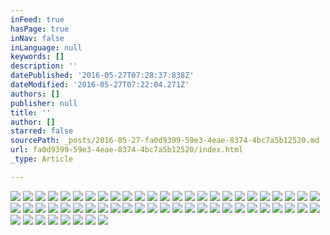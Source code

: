 ```yaml
---
inFeed: true
hasPage: true
inNav: false
inLanguage: null
keywords: []
description: ''
datePublished: '2016-05-27T07:28:37.838Z'
dateModified: '2016-05-27T07:22:04.271Z'
authors: []
publisher: null
title: ''
author: []
starred: false
sourcePath: _posts/2016-05-27-fa0d9399-59e3-4eae-8374-4bc7a5b12520.md
url: fa0d9399-59e3-4eae-8374-4bc7a5b12520/index.html
_type: Article

---
```

![](https://the-grid-user-content.s3-us-west-2.amazonaws.com/d5c1dc76-a2c5-4d5e-9e18-48bc84f29821.jpg)
![](https://the-grid-user-content.s3-us-west-2.amazonaws.com/882d3e35-29e2-4ab0-8841-71f6856b34b4.jpg)
![](https://the-grid-user-content.s3-us-west-2.amazonaws.com/ba0b9dc3-9bc8-459c-8b6e-09e3bdd40243.jpg)
![](https://the-grid-user-content.s3-us-west-2.amazonaws.com/21f24310-a505-4713-8b36-5821d75fed81.jpg)
![](https://the-grid-user-content.s3-us-west-2.amazonaws.com/4f332490-affe-431c-b0e8-eade56c1ac95.jpg)
![](https://the-grid-user-content.s3-us-west-2.amazonaws.com/f1ea49c3-2524-4f89-a4dc-131fbfeb8161.jpg)
![](https://the-grid-user-content.s3-us-west-2.amazonaws.com/8a958a39-441e-4e4b-952d-963443410139.jpg)
![](https://the-grid-user-content.s3-us-west-2.amazonaws.com/e67604a6-e9bd-482b-94cd-782dd456697e.jpg)
![](https://the-grid-user-content.s3-us-west-2.amazonaws.com/d67ceb34-6240-4360-8f35-8ef337a0a7f2.jpg)
![](https://the-grid-user-content.s3-us-west-2.amazonaws.com/399d42c1-600a-4a39-b390-e046cac121de.jpg)
![](https://the-grid-user-content.s3-us-west-2.amazonaws.com/aba00faa-56be-426e-911c-2c7e7c10ad84.jpg)
![](https://the-grid-user-content.s3-us-west-2.amazonaws.com/25e66fef-7988-46b2-82a1-a061f800c449.jpg)
![](https://the-grid-user-content.s3-us-west-2.amazonaws.com/2bfbb200-3001-4df2-908d-34b4c5065695.jpg)
![](https://the-grid-user-content.s3-us-west-2.amazonaws.com/271e7170-2651-45c2-9eef-110e4433b964.jpg)
![](https://the-grid-user-content.s3-us-west-2.amazonaws.com/1466527b-cee2-4017-85f1-af5b5941406b.jpg)
![](https://the-grid-user-content.s3-us-west-2.amazonaws.com/d94e5f90-1547-497e-b05d-8106f24a683e.jpg)
![](https://the-grid-user-content.s3-us-west-2.amazonaws.com/d67f6fdd-bf7b-4dea-ad02-5d9ff8c16ca5.jpg)
![](https://the-grid-user-content.s3-us-west-2.amazonaws.com/dfd787c7-3cbf-4c2b-b70b-7c45ed1620c7.jpg)
![](https://the-grid-user-content.s3-us-west-2.amazonaws.com/2d7833ec-944d-4b80-8a74-612726e4b3e0.jpg)
![](https://the-grid-user-content.s3-us-west-2.amazonaws.com/05c26c55-afbf-468c-ad83-889ed593ac6c.jpg)
![](https://the-grid-user-content.s3-us-west-2.amazonaws.com/10c32f40-558a-4a5d-9d0e-7ad404bc24b4.jpg)
![](https://the-grid-user-content.s3-us-west-2.amazonaws.com/b92a60f0-380d-4d95-93db-bd35baa013f5.jpg)
![](https://the-grid-user-content.s3-us-west-2.amazonaws.com/f8a48a95-ffa6-4ea6-9ad8-010b8959a7da.jpg)
![](https://the-grid-user-content.s3-us-west-2.amazonaws.com/1059dac4-64f2-4995-a6db-bd9caed23916.jpg)
![](https://the-grid-user-content.s3-us-west-2.amazonaws.com/2adeb934-dbe1-4f52-a29d-50cb9d1ee088.jpg)
![](https://the-grid-user-content.s3-us-west-2.amazonaws.com/203767d8-0ae4-4181-9fa6-1a46c04ba982.jpg)
![](https://the-grid-user-content.s3-us-west-2.amazonaws.com/88b1c35b-781a-42f4-89a4-5abce267fff6.jpg)
![](https://the-grid-user-content.s3-us-west-2.amazonaws.com/e28d2546-4abf-4f72-880e-ee5247155c31.jpg)
![](https://the-grid-user-content.s3-us-west-2.amazonaws.com/117ab298-46f8-40ca-a8bd-e980a88bb7ab.jpg)
![](https://the-grid-user-content.s3-us-west-2.amazonaws.com/f3e2aca9-e7fe-4dde-ae4e-460a247da7c9.jpg)
![](https://the-grid-user-content.s3-us-west-2.amazonaws.com/42880e77-7abd-494d-8d1d-7afc604425a8.jpg)
![](https://the-grid-user-content.s3-us-west-2.amazonaws.com/b41c2fbc-5f57-4f23-b851-fc7adce4e970.jpg)
![](https://the-grid-user-content.s3-us-west-2.amazonaws.com/c03f297e-9f3d-467c-8126-47bd48933784.jpg)
![](https://the-grid-user-content.s3-us-west-2.amazonaws.com/7e2e739c-aaaa-4748-8392-6b37bdae38c4.jpg)
![](https://the-grid-user-content.s3-us-west-2.amazonaws.com/14dd8eeb-63e4-4dae-9b27-f5b3de952251.jpg)
![](https://the-grid-user-content.s3-us-west-2.amazonaws.com/14dbe134-f491-4016-bdf5-f8a1f4716b49.jpg)
![](https://the-grid-user-content.s3-us-west-2.amazonaws.com/b230847f-577d-4c7d-9618-42befef9f75a.jpg)
![](https://the-grid-user-content.s3-us-west-2.amazonaws.com/5f351825-8bca-4e12-a24e-eba2976ba193.jpg)
![](https://the-grid-user-content.s3-us-west-2.amazonaws.com/981c6d67-836c-4f0f-a87d-e22e4b55c38b.jpg)
![](https://the-grid-user-content.s3-us-west-2.amazonaws.com/a085d35f-2b4d-4458-a0e3-7a74405e4ba5.jpg)
![](https://the-grid-user-content.s3-us-west-2.amazonaws.com/8af88d16-c923-4f92-8708-14ec84dd5930.jpg)
![](https://the-grid-user-content.s3-us-west-2.amazonaws.com/803a2068-31fe-48dd-9cdd-4d9f253600de.jpg)
![](https://the-grid-user-content.s3-us-west-2.amazonaws.com/dfcc31c3-8fde-4fa8-8512-4b817325ec0e.jpg)
![](https://the-grid-user-content.s3-us-west-2.amazonaws.com/30260a3d-f422-4ab5-b72a-e4d2fb87c692.jpg)
![](https://the-grid-user-content.s3-us-west-2.amazonaws.com/5a2a7a9b-8c39-4227-b968-c36c8be85c9b.jpg)
![](https://the-grid-user-content.s3-us-west-2.amazonaws.com/ecead22e-c535-4310-a4e7-7d79f6ead9ee.jpg)
![](https://the-grid-user-content.s3-us-west-2.amazonaws.com/8e3d2cd9-88fe-4d17-928b-e88e996127dc.jpg)
![](https://the-grid-user-content.s3-us-west-2.amazonaws.com/a7e1d1cc-4b3c-422e-ab60-886f2026dc9d.jpg)
![](https://the-grid-user-content.s3-us-west-2.amazonaws.com/9b300c62-cfb2-4643-be27-e5931170968d.jpg)
![](https://the-grid-user-content.s3-us-west-2.amazonaws.com/bc548bfe-8229-4033-9b21-e7c879b410f4.jpg)
![](https://the-grid-user-content.s3-us-west-2.amazonaws.com/d929769b-9aca-4be4-99db-4c47478303cf.jpg)
![](https://the-grid-user-content.s3-us-west-2.amazonaws.com/b3dc067e-cb84-4e04-8861-805b3fd4cb88.jpg)
![](https://the-grid-user-content.s3-us-west-2.amazonaws.com/f4db55a0-b85f-4545-85ce-79a7469d95b3.jpg)
![](https://the-grid-user-content.s3-us-west-2.amazonaws.com/25e638fe-2898-459a-8451-f28e10e030cb.jpg)
![](https://the-grid-user-content.s3-us-west-2.amazonaws.com/17dfb159-0256-4970-9919-d8da57f30aff.jpg)
![](https://the-grid-user-content.s3-us-west-2.amazonaws.com/a1e3a11a-f689-4d9d-90ba-2638a96e2a27.jpg)
![](https://the-grid-user-content.s3-us-west-2.amazonaws.com/d7b62121-44b8-4752-b768-225762a37f07.jpg)
![](https://the-grid-user-content.s3-us-west-2.amazonaws.com/d34628ea-c875-4043-b2e8-a1817c2442c2.jpg)